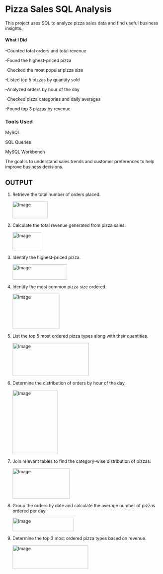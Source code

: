 # Pizza Sales SQL Analysis

This project uses SQL to analyze pizza sales data and find useful business insights.

#### What I Did

-Counted total orders and total revenue

-Found the highest-priced pizza

-Checked the most popular pizza size

-Listed top 5 pizzas by quantity sold

-Analyzed orders by hour of the day

-Checked pizza categories and daily averages

-Found top 3 pizzas by revenue

### Tools Used
MySQL

SQL Queries

MySQL Workbench

The goal is to understand sales trends and customer preferences to help improve business decisions.


## OUTPUT


1. Retrieve the total number of orders placed.
   
   <img width="112" height="54" alt="Image" src="https://github.com/user-attachments/assets/e8b85b5d-a592-4127-af25-0add2138cb44" />

2. Calculate the total revenue generated from pizza sales.
    
    <img width="95" height="58" alt="Image" src="https://github.com/user-attachments/assets/626d3768-fb5a-4a98-baec-2bb245a625b2" />

3. Identify the highest-priced pizza.
   
   <img width="175" height="49" alt="Image" src="https://github.com/user-attachments/assets/468cf957-46b8-4d76-a977-b698f80a10bf" />

4. Identify the most common pizza size ordered.
   
    <img width="150" height="113" alt="Image" src="https://github.com/user-attachments/assets/b64d67df-2fd4-4539-9523-c6290913ffc7" />

5. List the top 5 most ordered pizza types along with their quantities.
    
   <img width="245" height="106" alt="Image" src="https://github.com/user-attachments/assets/1ddf5f43-1de5-40f0-b836-001082c2f91d" />

6. Determine the distribution of orders by hour of the day.
    
   <img width="144" height="206" alt="Image" src="https://github.com/user-attachments/assets/adc05237-15b3-48b1-9857-9179621be23a" />

7. Join relevant tables to find the category-wise distribution of pizzas.
    
    <img width="184" height="97" alt="Image" src="https://github.com/user-attachments/assets/8c3c001b-c85d-4a24-9ab0-988f0fc6a453" />

8. Group the orders by date and calculate the average number of pizzas ordered per day
    
    <img width="197" height="43" alt="Image" src="https://github.com/user-attachments/assets/060ceb9d-e399-481e-9bb3-d5dd2f8cb062" />

9. Determine the top 3 most ordered pizza types based on revenue.
    
     <img width="243" height="76" alt="Image" src="https://github.com/user-attachments/assets/96cb2dc9-67fb-4925-a668-0ab72b6083e5" />



